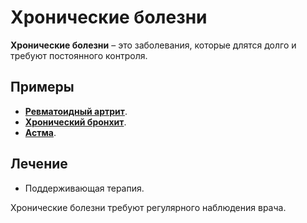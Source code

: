 # Хронические болезни

**Хронические болезни** – это заболевания, которые длятся долго и требуют постоянного контроля.

## Примеры
- **[Ревматоидный артрит](rheumatoid_arthritis.md)**.
- **[Хронический бронхит](bronchitis.md)**.
- **[Астма](asthma.md)**.

## Лечение
- Поддерживающая терапия.

Хронические болезни требуют регулярного наблюдения врача.
